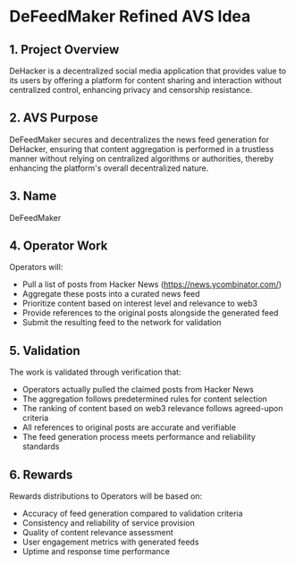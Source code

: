 # DeFeedMaker Refined AVS Idea

## 1. Project Overview
DeHacker is a decentralized social media application that provides value to its users by offering a platform for content sharing and interaction without centralized control, enhancing privacy and censorship resistance.

## 2. AVS Purpose
DeFeedMaker secures and decentralizes the news feed generation for DeHacker, ensuring that content aggregation is performed in a trustless manner without relying on centralized algorithms or authorities, thereby enhancing the platform's overall decentralized nature.

## 3. Name
DeFeedMaker

## 4. Operator Work
Operators will:
- Pull a list of posts from Hacker News (https://news.ycombinator.com/)
- Aggregate these posts into a curated news feed
- Prioritize content based on interest level and relevance to web3
- Provide references to the original posts alongside the generated feed
- Submit the resulting feed to the network for validation

## 5. Validation
The work is validated through verification that:
- Operators actually pulled the claimed posts from Hacker News
- The aggregation follows predetermined rules for content selection
- The ranking of content based on web3 relevance follows agreed-upon criteria
- All references to original posts are accurate and verifiable
- The feed generation process meets performance and reliability standards

## 6. Rewards
Rewards distributions to Operators will be based on:
- Accuracy of feed generation compared to validation criteria
- Consistency and reliability of service provision
- Quality of content relevance assessment
- User engagement metrics with generated feeds
- Uptime and response time performance